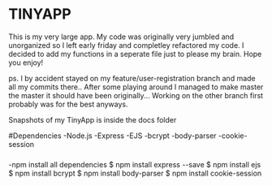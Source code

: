 # TINYAPP
This is my very large app. My code was originally very jumbled and unorganized so I left early 
friday and completley refactored my code. I decided to add my functions in a seperate file just to please my brain.
Hope you enjoy! 

ps. I by accident stayed on my feature/user-registration branch and made all my commits there.. After some playing around
I managed to make master the master it should have been originally... Working on the other branch first probably was
for the best anyways.

Snapshots of my TinyApp is inside the docs folder

#Dependencies
-Node.js
-Express
-EJS
-bcrypt
-body-parser
-cookie-session


#####
-npm install all dependencies
$ npm install express --save
$ npm install ejs
$ npm install bcrypt
$ npm install body-parser
$ npm install cookie-session

